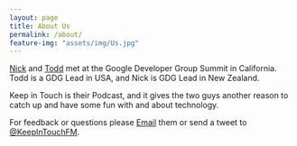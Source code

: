```yaml
---
layout: page
title: About Us
permalink: /about/
feature-img: "assets/img/Us.jpg"
---
```


[Nick](https://twitter.com/nicktmro) and [Todd](https://twitter.com/todddeland) met at the Google Developer Group Summit in California. Todd is a GDG Lead in USA, and Nick is GDG Lead in New Zealand. 

Keep in Touch is their Podcast, and it gives the two guys another reason to catch up and have some fun with and about technology.

For feedback or questions please [Email](mailto:keepintouchfm@gmail.com) them or send a tweet to [@KeepInTouchFM](https://twitter.com/KeepInTouchFM). 